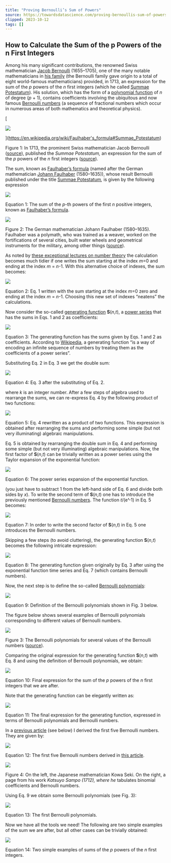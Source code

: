 ```yaml
---
title: "Proving Bernoulli’s Sum of Powers"
source: https://towardsdatascience.com/proving-bernoullis-sum-of-powers-22f50df188e9
clipped: 2023-10-12
tags: []
---
```


## How to Calculate the Sum of the p Powers of the n First Integers

Among his many significant contributions, the renowned Swiss mathematician [Jacob Bernoulli](https://en.wikipedia.org/wiki/Jacob_Bernoulli) (1655–1705), one of the many notable mathematicians in [his family](https://en.wikipedia.org/wiki/Bernoulli_family) (the Bernoulli family gave origin to a total of eight world-famous mathematicians) provided, in 1713, an expression for the sum of the *p* powers of the *n* first integers (which he called [Summae Potestatum](https://en.wikipedia.org/wiki/Faulhaber%27s_formula#Summae_Potestatum)). His solution, which has the form of a [polynomial function](https://en.wikipedia.org/wiki/Polynomial#Polynomial_functions) of *n* of degree (*p* \+ 1), contains coefficients involving the ubiquitous and now famous [Bernoulli numbers](https://en.wikipedia.org/wiki/Bernoulli_number) (a sequence of fractional numbers which occur in numerous areas of both mathematics and theoretical physics).

[

![](https://miro.medium.com/v2/resize:fit:700/1*b6ty5hQOLdMGBdQvMnXx0w@2x.png)

](https://en.wikipedia.org/wiki/Faulhaber's_formula#Summae_Potestatum)

Figure 1: In 1713, the prominent Swiss mathematician Jacob Bernoulli ([source](https://en.wikipedia.org/wiki/Jacob_Bernoulli)), published the *Summae Potestatum,* an expression for the sum of the *p* powers of the *n* first integers ([source](https://en.wikipedia.org/wiki/Faulhaber%27s_formula)).

The sum, known as [Faulhaber’s formula](https://en.wikipedia.org/wiki/Faulhaber%27s_formula) (named after the German mathematician [Johann Faulhaber](https://en.wikipedia.org/wiki/Johann_Faulhaber) (1580–1635)), whose result Bernoulli published under the title [Summae Potestatum](https://en.wikipedia.org/wiki/Faulhaber%27s_formula#Summae_Potestatum)*,* is given by the following expression

![](https://miro.medium.com/v2/resize:fit:700/1*IpkOMIoN4sEhcNsvF4--kA@2x.png)

Equation 1: The sum of the *p*\-th powers of the first *n* positive integers, known as [Faulhaber’s formula](https://en.wikipedia.org/wiki/Faulhaber%27s_formula).

![](https://miro.medium.com/v2/resize:fit:556/1*rtiDp4VIOniFwJydPUrZcg@2x.png)

Figure 2: The German mathematician Johann Faulhaber (1580–1635). Faulhaber was a polymath, who was trained as a weaver, worked on the fortifications of several cities, built water wheels and geometrical instruments for the military, among other things ([source](https://en.wikipedia.org/wiki/Johann_Faulhaber)).

As noted by [these exceptional lectures on number theory](https://people.reed.edu/~jerry/) the calculation becomes much tidier if one writes the sum starting at the index *m*\=0 and ending at the index *m* = *n*\-1. With this alternative choice of indexes, the sum becomes:

![](https://miro.medium.com/v2/resize:fit:700/1*j7aB0DMvv5XxT4lGufAQmg@2x.png)

Equation 2: Eq. 1 written with the sum starting at the index *m*\=0 zero and ending at the index *m* = *n*\-1. Choosing this new set of indexes “neatens” the calculations.

Now consider the so-called [generating function](https://en.wikipedia.org/wiki/Generating_function) **S**(*n*,*t*), a [power series](https://en.wikipedia.org/wiki/Power_series) that has the sums in Eqs. 1 and 2 as coefficients:

![](https://miro.medium.com/v2/resize:fit:420/1*09wsGv1japtLTRIIsQiOTA@2x.png)

Equation 3: The generating function has the sums given by Eqs. 1 and 2 as coefficients. According to [Wikipedia](https://en.wikipedia.org/wiki/Generating_function), a generating function “is a way of encoding an infinite sequence of numbers by treating them as the coefficients of a power series”.

Substituting Eq. 2 in Eq. 3 we get the double sum:

![](https://miro.medium.com/v2/resize:fit:389/1*7zm7BdVo764RHeucz0gGVw@2x.png)

Equation 4: Eq. 3 after the substituting of Eq. 2.

where *k* is an integer number. After a few steps of algebra used to rearrange the sums, we can re-express Eq. 4 by the following product of two functions:

![](https://miro.medium.com/v2/resize:fit:383/1*3wP20Zrq4UFA2HdNxePNtg@2x.png)

Equation 5: Eq. 4 rewritten as a product of two functions. This expression is obtained after rearranging the sums and performing some simple (but not very illuminating) algebraic manipulations.

Eq. 5 is obtained by rearranging the double sum in Eq. 4 and performing some simple (but not very illuminating) algebraic manipulations. Now, the first factor of **S**(*n*,*t*) can be trivially written as a power series using the Taylor expansion of the exponential function:

![](https://miro.medium.com/v2/resize:fit:660/1*cbRriV0bpTJ1dqJpOUBoOQ@2x.png)

Equation 6: The power series expansion of the exponential function.

(you just have to subtract 1 from the left-hand side of Eq. 6 and divide both sides by *x*). To write the second term of **S**(*n*,*t*) one has to introduce the previously mentioned [Bernoulli numbers](https://en.wikipedia.org/wiki/Bernoulli_number). The function *t*/(e*ᵗ*\-1) in Eq. 5 becomes:

![](https://miro.medium.com/v2/resize:fit:320/1*3iR_rpfwFO2S8m12T4OyUg@2x.png)

Equation 7: In order to write the second factor of **S**(*n*,*t*) in Eq. 5 one introduces the Bernoulli numbers.

Skipping a few steps (to avoid cluttering), the generating function **S**(*n*,*t*) becomes the following intricate expression:

![](https://miro.medium.com/v2/resize:fit:700/1*L2QyWFfqVWx-s5_1_a5LGA@2x.png)

Equation 8: The generating function given originally by Eq. 3 after using the exponential function time series and Eq. 7 (which contains Bernoulli numbers).

Now, the next step is to define the so-called [Bernoulli polynomials](https://en.wikipedia.org/wiki/Bernoulli_polynomials):

![](https://miro.medium.com/v2/resize:fit:447/1*aRtuoSa3WbNWNy-ilkK9FA@2x.png)

Equation 9: Definition of the Bernoulli polynomials shown in Fig. 3 below.

The figure below shows several examples of Bernoulli polynomials corresponding to different values of Bernoulli numbers.

![](https://miro.medium.com/v2/resize:fit:700/1*9MzujcIGrxJgJZYEyPcFxA@2x.png)

Figure 3: The Bernoulli polynomials for several values of the Bernoulli numbers ([source](https://en.wikipedia.org/wiki/Bernoulli_polynomials)).

Comparing the original expression for the generating function **S**(*n*,*t*) with Eq. 8 and using the definition of Bernoulli polynomials, we obtain:

![](https://miro.medium.com/v2/resize:fit:527/1*1rd1kQT5lUXeR8QNHCguHQ@2x.png)

Equation 10: Final expression for the sum of the *p* powers of the *n* first integers that we are after.

Note that the generating function can be elegantly written as:

![](https://miro.medium.com/v2/resize:fit:700/1*RGVvUjeAzmgBlHIBKne7zg@2x.png)

Equation 11: The final expression for the generating function, expressed in terms of Bernoulli polynomials and Bernoulli numbers.

In a [previous article](https://towardsdatascience.com/on-the-sums-of-series-of-reciprocals-6711437ad893) (see below) I derived the first five Bernoulli numbers. They are given by:

![](https://miro.medium.com/v2/resize:fit:700/1*edYTRF8RBqHg1IRDx9QDAQ@2x.png)

Equation 12: The first five Bernoulli numbers derived in [this article](https://towardsdatascience.com/on-the-sums-of-series-of-reciprocals-6711437ad893).

![](https://miro.medium.com/v2/resize:fit:700/1*aWQ6zSByw2mkhYjziCY70A@2x.png)

Figure 4: On the left, the Japanese mathematician Kowa Seki. On the right, a page from his work *Katsuyo Sampo (1712), where he* tabulates binomial coefficients and Bernoulli numbers.

Using Eq. 9 we obtain some Bernoulli polynomials (see Fig. 3):

![](https://miro.medium.com/v2/resize:fit:700/1*SGjUeDqmkenT4EYqAzQDtA@2x.png)

Equation 13: The first Bernoulli polynomials.

Now we have all the tools we need! The following are two simple examples of the sum we are after, but all other cases can be trivially obtained:

![](https://miro.medium.com/v2/resize:fit:700/1*enHFl0qUPbrPPuW1AK4otg@2x.png)

Equation 14: Two simple examples of sums of the *p* powers of the *n* first integers.